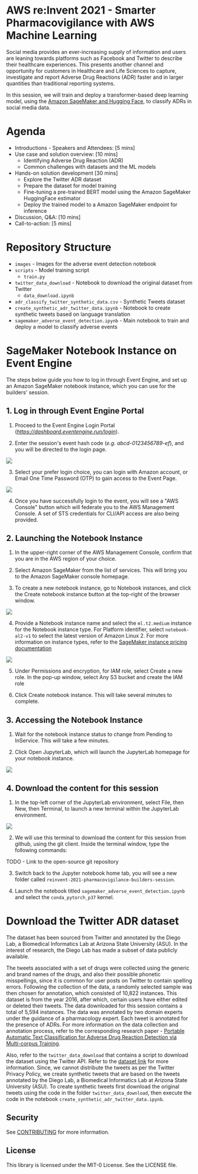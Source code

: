 # AWS re:Invent 2021 - Smarter Pharmacovigilance with AWS Machine Learning

Social media provides an ever-increasing supply of information and users are leaning towards platforms such as Facebook and Twitter to describe their healthcare experiences. This presents another channel and opportunity for customers in Healthcare and Life Sciences to capture, investigate and report Adverse Drug Reactions (ADR) faster and in larger quantities than traditional reporting systems.

In this session, we will train and deploy a transformer-based deep learning model, using the [Amazon SageMaker and Hugging Face](https://docs.aws.amazon.com/sagemaker/latest/dg/hugging-face.html), to classify ADRs in social media data. 



# Agenda

* Introductions - Speakers and Attendees:             [5 mins]
* Use case and solution overview:                     [10 mins]
    * Identifying Adverse Drug Reaction (ADR)
    * Common challenges with datasets and the ML models
* Hands-on solution development                       [30 mins]
    * Explore the Twitter ADR dataset
    * Prepare the dataset for model training
    * Fine-tuning a pre-trained BERT model using the Amazon SageMaker HuggingFace estimator
    * Deploy the trained model to a Amazon SageMaker endpoint for inference
* Discussion, Q&A:                                    [10 mins]
* Call-to-action:                                     [5 mins]


# Repository Structure

* `images` - Images for the adverse event detection notebook
* `scripts` - Model training script
    * `train.py`
* `twitter_data_download` - Notebook to download the original dataset from Twitter
    * `data_download.ipynb`
* `adr_classify_twitter_synthetic_data.csv` - Synthetic Tweets dataset
* `create_synthetic_adr_twitter_data.ipynb` - Notebook to create synthetic tweets based on language translation
* `sagemaker_adverse_event_detection.ipynb` - Main notebook to train and deploy a model to classify adverse events



# SageMaker Notebook Instance on Event Engine

The steps below guide you how to log in through Event Engine, and set up an Amazon SageMaker notebook instance, which you can use for the builders' session.

## 1. Log in through Event Engine Portal

1. Proceed to the Event Engine Login Portal (*https://dashboard.eventengine.run/login*).

2. Enter the session's event hash code (*e.g. abcd-0123456789-ef*), and you will be directed to the login page.

![](images/aws_event_engine_login_portal.png)

3. Select your prefer login choice, you can login with Amazon account, or Email One Time Password (OTP) to gain access to the Event Page.

![](images/aws_event_engine_login.png)

4. Once you have successfully login to the event, you will see a  "AWS Console" button which will federate you to the AWS Management Console. A set of STS credentials for CLI/API access are also being provided. 

## 2. Launching the Notebook Instance

1. In the upper-right corner of the AWS Management Console, confirm that you are in the AWS region of your choice.

2. Select Amazon SageMaker from the list of services. This will bring you to the Amazon SageMaker console homepage.

3. To create a new notebook instance, go to Notebook instances, and click the Create notebook instance button at the top-right of the browser window.


![](images/infra_create_sagemaker_notebook.png)

4.  Provide a Notebook instance name and select the `ml.t2.medium` instance for the Notebook instance type. 
For Platform identifier, select `notebook-al2-v1` to select the latest version of Amazon Linux 2. For more information on instance types, refer to the [SageMaker instance pricing documentation](https://aws.amazon.com/sagemaker/pricing/)

![](images/infra_notebook_settings.png)


5. Under Permissions and encryption, for IAM role, select Create a new role. In the pop-up window, select Any S3 bucket and create the IAM role

6. Click Create notebook instance. This will take several minutes to complete.

## 3. Accessing the Notebook Instance

1. Wait for the notebook instance status to change from Pending to InService. This will take a few minutes.

2. Click Open JupyterLab, which will launch the JupyterLab homepage for your notebook instance.

![](images/infra_sagemaker_jupyterlab.png)



## 4. Download the content for this session

1. In the top-left corner of the JupyterLab environment, select File, then New, then Terminal, to launch a new terminal within the JupyterLab environment. 
    
![](images/infra_launch_terminal.png)

2. We will use this terminal to download the content for this session from github, using the git client. Inside the terminal window, type the following commands:

TODO - Link to the open-source git repository
    
3. Switch back to the Jupyter notebook home tab, you will see a new folder called `reinvent-2021-pharmacovigilance-builders-session`.

4. Launch the notebook titled `sagemaker_adverse_event_detection.ipynb` and select the `conda_pytorch_p37` kernel.


# Download the Twitter ADR dataset

The dataset has been sourced from Twitter and annotated by the Diego Lab, a Biomedical Informatics Lab at Arizona State University (ASU). In the interest of research, the Diego Lab has made a subset of data publicly available.


The tweets associated with a set of drugs were collected using the generic and brand names of the drugs, and also their possible phonetic misspellings, since it is common for user posts on Twitter to contain spelling errors. Following the collection of the data, a randomly selected sample was then chosen for annotation, which consisted of 10,822 instances. This dataset is from the year 2016, after which, certain users have either edited or deleted their tweets. The data downloaded for this session contains a total of 5,594 instances. The data was annotated by two domain experts under the guidance of a pharmacology expert. Each tweet is annotated for the presence of ADRs. For more information on the data collection and annotation process, refer to the corresponding research paper - [Portable Automatic Text Classification for Adverse Drug Reaction Detection via Multi-corpus Training](https://www.ncbi.nlm.nih.gov/pmc/articles/PMC4355323/).

Also, refer to the `twitter_data_download` that contains a script to download the dataset using the Twitter API. Refer to the [dataset link](http://diego.asu.edu/Publications/ADRClassify.html) for more information. Since, we cannot distribute the tweets as per the Twitter Privacy Policy, we create synthetic tweets that are based on the tweets annotated by the Diego Lab, a Biomedical Informatics Lab at Arizona State University (ASU). To create synthetic tweets first download the original tweets using the code in the folder `twitter_data_download`, then execute the code in the notebook `create_synthetic_adr_twitter_data.ipynb`.


## Security

See [CONTRIBUTING](CONTRIBUTING.md#security-issue-notifications) for more information.

## License

This library is licensed under the MIT-0 License. See the LICENSE file.
